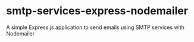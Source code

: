 # smtp-services-express-nodemailer
 A simple Express.js application to send emails using SMTP services with Nodemailer
